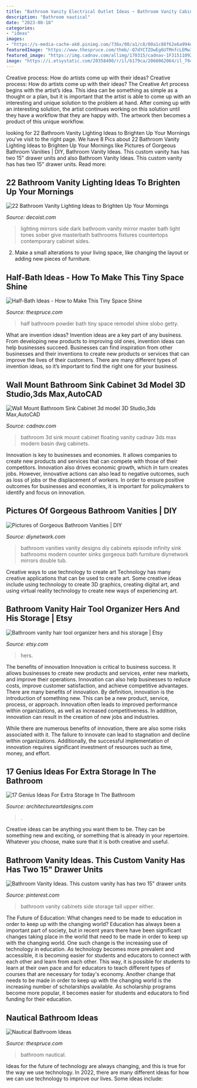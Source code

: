 ```yaml
---
title: "Bathroom Vanity Electrical Outlet Ideas ~ Bathroom Vanity Cabinets Side Storage Tall Upper Either"
description: "Bathroom nautical"
date: "2023-08-18"
categories:
- "ideas"
images:
- "https://s-media-cache-ak0.pinimg.com/736x/00/a1/c8/00a1c88f62e6a994d2aaad396660ef9e--bathroom-vanity-storage-bathroom-vanity-lighting.jpg"
featuredImage: "https://www.thespruce.com/thmb/-Q7dYCTZOwEg6UTMnfcLEMw3Abg=/5760x3840/filters:fill(auto,1)/WES_8938-Edit-8dd442d360874cdfbc12072ba1d3bb68.jpg"
featured_image: "https://img.cadnav.com/allimg/170315/cadnav-1F315110925-51.jpg"
image: "https://i.etsystatic.com/20358400/r/il/b179ca/2060062064/il_794xN.2060062064_rqm9.jpg"
---
```



Creative process: How do artists come up with their ideas?
Creative process: How do artists come up with their ideas?
The Creative Art process begins with the artist’s idea. This idea can be something as simple as a thought or a plan, but it is important that the artist is able to come up with an interesting and unique solution to the problem at hand. After coming up with an interesting solution, the artist continues working on this solution until they have a workflow that they are happy with. The artwork then becomes a product of this unique workflow.

	

		
looking for 22 Bathroom Vanity Lighting Ideas to Brighten Up Your Mornings you've visit to the right page. We have 8 Pics about 22 Bathroom Vanity Lighting Ideas to Brighten Up Your Mornings like Pictures of Gorgeous Bathroom Vanities | DIY, Bathroom Vanity Ideas. This custom vanity has has two 15&quot; drawer units and also Bathroom Vanity Ideas. This custom vanity has has two 15&quot; drawer units. Read more:
		
    
## 22 Bathroom Vanity Lighting Ideas To Brighten Up Your Mornings

<img loading=lazy src="http://cdn.decoist.com/wp-content/uploads/2013/01/Mirrors-with-side-lighting-and-sober-tones-give-this-masterbath-a-dark-look.jpg" onerror="this.onerror=null;this.src='https://tse4.mm.bing.net/th?id=OIP.vjxxeXGwZGaC-CaQ5lVfWAHaE4&amp;pid=15.1';" alt="22 Bathroom Vanity Lighting Ideas to Brighten Up Your Mornings">

_Source: decoist.com_

>lighting mirrors side dark bathroom vanity mirror master bath light tones sober give masterbath bathrooms fixtures countertops contemporary cabinet sides. 

	

2. Make a small alterations to your living space, like changing the layout or adding new pieces of furniture. 

    
## Half-Bath Ideas - How To Make This Tiny Space Shine

<img loading=lazy src="https://fthmb.tqn.com/7xDW65jG0dPuTga0hIAlKY8ao80=/960x0/filters:no_upscale()/HalfBathroom-182704887-56c60eae5f9b5879cc3cb0c2.jpg" onerror="this.onerror=null;this.src='https://tse3.mm.bing.net/th?id=OIP.spH4-MT6vTUE0CxD6vF6PAHaE8&amp;pid=15.1';" alt="Half-Bath Ideas - How to Make This Tiny Space Shine">

_Source: thespruce.com_

>half bathroom powder bath tiny space remodel shine slobo getty. 

	

What are invention ideas?
Invention ideas are a key part of any business. From developing new products to improving old ones, invention ideas can help businesses succeed. Businesses can find inspiration from other businesses and their inventions to create new products or services that can improve the lives of their customers. There are many different types of invention ideas, so it’s important to find the right one for your business.

    
## Wall Mount Bathroom Sink Cabinet 3d Model 3D Studio,3ds Max,AutoCAD

<img loading=lazy src="https://img.cadnav.com/allimg/170315/cadnav-1F315110925-51.jpg" onerror="this.onerror=null;this.src='https://tse2.mm.bing.net/th?id=OIP.BlR5uL9EQd79osR1n3iAmgHaFj&amp;pid=15.1';" alt="Wall Mount Bathroom Sink Cabinet 3d model 3D Studio,3ds Max,AutoCAD">

_Source: cadnav.com_

>bathroom 3d sink mount cabinet floating vanity cadnav 3ds max modern basin dwg cabinets. 

	

Innovation is key to businesses and economies. It allows companies to create new products and services that can compete with those of their competitors. Innovation also drives economic growth, which in turn creates jobs. However, innovative actions can also lead to negative outcomes, such as loss of jobs or the displacement of workers. In order to ensure positive outcomes for businesses and economies, it is important for policymakers to identify and focus on innovation.

    
## Pictures Of Gorgeous Bathroom Vanities | DIY

<img loading=lazy src="https://diy.sndimg.com/content/dam/images/diy/fullset/2014/1/23/0/DBCR807H_Vanity-After-Episode-Infinity-Tub_s3x4.jpg.rend.hgtvcom.616.924.suffix/1420875055425.jpeg" onerror="this.onerror=null;this.src='https://tse2.mm.bing.net/th?id=OIP.h9D2G5VFw3LfVkmWC89_igHaLH&amp;pid=15.1';" alt="Pictures of Gorgeous Bathroom Vanities | DIY">

_Source: diynetwork.com_

>bathroom vanities vanity designs diy cabinets episode infinity sink bathrooms modern counter sinks gorgeous bath furniture diynetwork mirrors double tub. 

	

Creative ways to use technology to create art
Technology has many creative applications that can be used to create art. Some creative ideas include using technology to create 3D graphics, creating digital art, and using virtual reality technology to create new ways of experiencing art.

    
## Bathroom Vanity Hair Tool Organizer Hers And His Storage | Etsy

<img loading=lazy src="https://i.etsystatic.com/20358400/r/il/b179ca/2060062064/il_794xN.2060062064_rqm9.jpg" onerror="this.onerror=null;this.src='https://tse4.mm.bing.net/th?id=OIP.AMQeuCJDlKtX5tYOcSxHLAHaHa&amp;pid=15.1';" alt="Bathroom vanity hair tool organizer hers and his storage | Etsy">

_Source: etsy.com_

>hers. 

	

The benefits of innovation
Innovation is critical to business success. It allows businesses to create new products and services, enter new markets, and improve their operations. Innovation can also help businesses to reduce costs, improve customer satisfaction, and achieve competitive advantages.
There are many benefits of innovation. By definition, innovation is the introduction of something new. This can be a new product, service, process, or approach. Innovation often leads to improved performance within organizations, as well as increased competitiveness. In addition, innovation can result in the creation of new jobs and industries.

While there are numerous benefits of innovation, there are also some risks associated with it. The failure to innovate can lead to stagnation and decline within organizations. Additionally, the successful implementation of innovation requires significant investment of resources such as time, money, and effort.

    
## 17 Genius Ideas For Extra Storage In The Bathroom

<img loading=lazy src="https://www.architectureartdesigns.com/wp-content/uploads/2015/09/919.jpg" onerror="this.onerror=null;this.src='https://tse3.mm.bing.net/th?id=OIP.qjMG4wPshjduhWPKOLTkxwHaE7&amp;pid=15.1';" alt="17 Genius Ideas For Extra Storage In The Bathroom">

_Source: architectureartdesigns.com_

>. 

	

Creative ideas can be anything you want them to be. They can be something new and exciting, or something that is already in your repertoire. Whatever you choose, make sure that it is both creative and useful.

    
## Bathroom Vanity Ideas. This Custom Vanity Has Has Two 15&quot; Drawer Units

<img loading=lazy src="https://s-media-cache-ak0.pinimg.com/736x/00/a1/c8/00a1c88f62e6a994d2aaad396660ef9e--bathroom-vanity-storage-bathroom-vanity-lighting.jpg" onerror="this.onerror=null;this.src='https://tse1.mm.bing.net/th?id=OIP.zOMNqWuMZ-mbM_v2sMjThgHaLJ&amp;pid=15.1';" alt="Bathroom Vanity Ideas. This custom vanity has has two 15&quot; drawer units">

_Source: pinterest.com_

>bathroom vanity cabinets side storage tall upper either. 

	

The Future of Education: What changes need to be made to education in order to keep up with the changing world?
Education has always been a important part of society, but in recent years there have been significant changes taking place in the world that need to be made in order to keep up with the changing world. One such change is the increasing use of technology in education. As technology becomes more prevalent and accessible, it is becoming easier for students and educators to connect with each other and learn from each other. This way, it is possible for students to learn at their own pace and for educators to teach different types of courses that are necessary for today's economy. Another change that needs to be made in order to keep up with the changing world is the increasing number of scholarships available. As scholarship programs become more popular, it becomes easier for students and educators to find funding for their education.

    
## Nautical Bathroom Ideas

<img loading=lazy src="https://www.thespruce.com/thmb/-Q7dYCTZOwEg6UTMnfcLEMw3Abg=/5760x3840/filters:fill(auto,1)/WES_8938-Edit-8dd442d360874cdfbc12072ba1d3bb68.jpg" onerror="this.onerror=null;this.src='https://tse2.mm.bing.net/th?id=OIP.CIwDiua7pt7dMLgmk9J5FQHaE8&amp;pid=15.1';" alt="Nautical Bathroom Ideas">

_Source: thespruce.com_

>bathroom nautical. 

	

Ideas for the future of technology are always changing, and this is true for the way we use technology. In 2022, there are many different ideas for how we can use technology to improve our lives. Some ideas include: 

